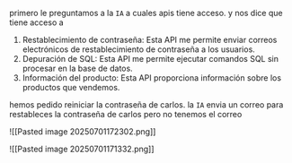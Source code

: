 
primero le preguntamos a la `IA` a cuales apis tiene acceso. y nos dice que tiene acceso a 

1. Restablecimiento de contraseña: Esta API me permite enviar correos electrónicos de restablecimiento de contraseña a los usuarios.
2. Depuración de SQL: Esta API me permite ejecutar comandos SQL sin procesar en la base de datos.
3. Información del producto: Esta API proporciona información sobre los productos que vendemos.

hemos pedido reiniciar la contraseña de carlos. la `IA` envia un correo para restableces la contraseña de carlos pero no tenemos el correo

![[Pasted image 20250701172302.png]]




![[Pasted image 20250701171332.png]]